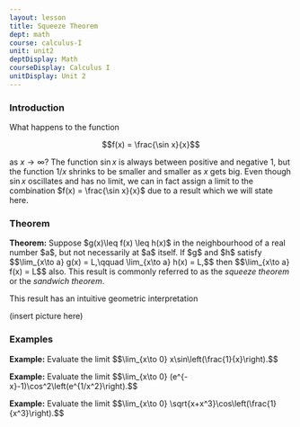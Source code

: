 ```yaml
---
layout: lesson
title: Squeeze Theorem
dept: math
course: calculus-I
unit: unit2
deptDisplay: Math
courseDisplay: Calculus I
unitDisplay: Unit 2
---
```


### Introduction
What happens to the function

$$f(x) = \frac{\sin x}{x}$$

as $x\to\infty$? The function $\sin x$ is always between positive and negative 1, but the function $1/x$ shrinks to be smaller and smaller as $x$ gets big. Even though $\sin x$ oscillates and has no limit, we can in fact assign a limit to the combination $f(x) = \frac{\sin x}{x}$ due to a result which we will state here.

### Theorem

<div class="theorem">
<b>Theorem:</b> Suppose $g(x)\leq f(x) \leq h(x)$ in the neighbourhood of a real number $a$, but not necessarily at $a$ itself. If $g$ and $h$ satisfy 
$$\lim_{x\to a} g(x) = L,\qquad \lim_{x\to a} h(x) = L,$$
then 
$$\lim_{x\to a} f(x) = L$$
also. This result is commonly referred to as the <i>squeeze theorem</i> or the <i>sandwich theorem</i>.
</div>

This result has an intuitive geometric interpretation

(insert picture here)

### Examples

<div class="example">
<p><b>Example:</b> Evaluate the limit
$$\lim_{x\to 0} x\sin\left(\frac{1}{x}\right).$$
</p>

</div>


<div class="example">
<p><b>Example:</b> Evaluate the limit
$$\lim_{x\to 0} (e^{-x}-1)\cos^2\left(e^{1/x^2}\right).$$
</p>

</div>


<div class="example">
<p><b>Example:</b> Evaluate the limit
$$\lim_{x\to 0} \sqrt{x+x^3}\cos\left(\frac{1}{x^3}\right).$$
</p>

</div>
